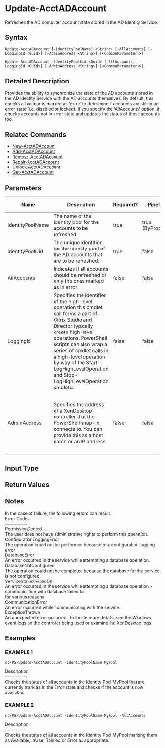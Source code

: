 ﻿# Update-AcctADAccount

   Refreshes the AD computer account state stored in the AD Identity Service.

## Syntax
```
Update-AcctADAccount [-IdentityPoolName] <String> [-AllAccounts] [-LoggingId <Guid>] [-AdminAddress <String>] [<CommonParameters>]

Update-AcctADAccount -IdentityPoolUid <Guid> [-AllAccounts] [-LoggingId <Guid>] [-AdminAddress <String>] [<CommonParameters>]
```

## Detailed Description
   Provides the ability to synchronize the state of the AD accounts stored in the AD Identity Service with the AD accounts themselves.  By default, this checks all accounts marked as 'error' to determine if accounts are still in an error state (i.e. disabled or locked).  If you specify the 'AllAccounts' option, it checks accounts not in error state and updates the status of these accounts too.

## Related Commands
  * [New-AcctADAccount](New-AcctADAccount/)
  * [Add-AcctADAccount](Add-AcctADAccount/)
  * [Remove-AcctADAccount](Remove-AcctADAccount/)
  * [Repair-AcctADAccount](Repair-AcctADAccount/)
  * [Unlock-AcctADAccount](Unlock-AcctADAccount/)
  * [Get-AcctADAccount](Get-AcctADAccount/)
## Parameters

| Name   | Description | Required? | Pipeline Input | Default Value |
| --- | --- | --- | --- | --- |
| IdentityPoolName | The name of the identity pool for the accounts to be refreshed. | true | true (ByPropertyName) |  |
| IdentityPoolUid | The unique identifier for the identity pool of the AD accounts that are to be refreshed. | true | false |  |
| AllAccounts | Indicates if all accounts should be refreshed or only the ones marked as in error. | false | false | false |
| LoggingId | Specifies the identifier of the high-level operation this cmdlet call forms a part of. Citrix Studio and Director typically create high-level operations. PowerShell scripts can also wrap a series of cmdlet calls in a high-level operation by way of the Start-LogHighLevelOperation and Stop-LogHighLevelOperation cmdlets. | false | false |  |
| AdminAddress | Specifies the address of a XenDesktop controller that the PowerShell snap-in connects to.  You can provide this as a host name or an IP address. | false | false | LocalHost. Once a value is provided by any cmdlet, this value becomes the default. |

## Input Type
### 
   
## Return Values
### 
   ## Notes
   In the case of failure, the following errors can result.<br>    Error Codes<br>    -----------<br>    PermissionDenied<br>    The user does not have administrative rights to perform this operation.<br>    ConfigurationLoggingError<br>    The operation could not be performed because of a configuration logging error<br>    DatabaseError<br>    An error occurred in the service while attempting a database operation.<br>    DatabaseNotConfigured<br>    The operation could not be completed because the database for the service is not configured.<br>    ServiceStatusInvalidDb<br>    An error occurred in the service while attempting a database operation - communication with database failed for<br>    for various reasons.<br>    CommunicationError<br>    An error occurred while communicating with the service.<br>    ExceptionThrown<br>    An unexpected error occurred.  To locate more details, see the Windows event logs on the controller being used or examine the XenDesktop logs.
## Examples

### EXAMPLE 1
```
c:\PS>Update-AcctADAccount -IdentityPoolName MyPool
```
   Description<br>-----------<br>Checks the status of all accounts in the Identity Pool MyPool that are currently mark as in the Error state and checks if the account is now available.
### EXAMPLE 2
```
c:\PS>Update-AcctADAccount -IdentityPoolName MyPool -AllAccounts
```
   Description<br>-----------<br>Checks the status of all accounts in the Identity Pool MyPool marking them as Available, InUse, Tainted or Error as appropriate.
